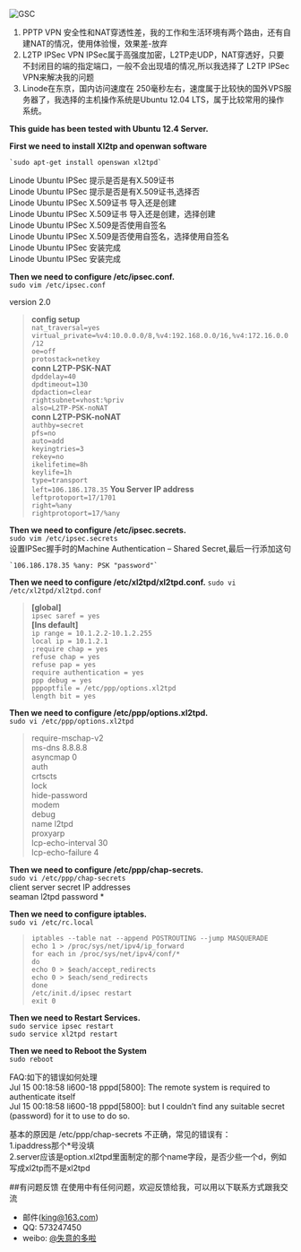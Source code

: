 ![GSC](http://www.it.com.cn/f/dc/058/11/quanjing.jpg)  
 
1. PPTP VPN 安全性和NAT穿透性差，我的工作和生活环境有两个路由，还有自建NAT的情况，使用体验慢，效果差-放弃  
2. L2TP IPSec VPN IPSec属于高强度加密，L2TP走UDP，NAT穿透好，只要不封闭目的端的指定端口，一般不会出现墙的情况,所以我选择了 L2TP IPSec VPN来解决我的问题    
3. Linode在东京，国内访问速度在 250毫秒左右，速度属于比较快的国外VPS服务器了，我选择的主机操作系统是Ubuntu 12.04 LTS，属于比较常用的操作系统。  

**This guide has been tested with Ubuntu 12.4 Server.**  

 
**First we need to install Xl2tp and openwan software**    

	`sudo apt-get install openswan xl2tpd`

Linode Ubuntu IPSec 提示是否是有X.509证书    
Linode Ubuntu IPSec 提示是否是有X.509证书,选择否  
Linode Ubuntu IPSec X.509证书 导入还是创建    
Linode Ubuntu IPSec X.509证书 导入还是创建，选择创建    
Linode Ubuntu IPSec X.509是否使用自签名    
Linode Ubuntu IPSec X.509是否使用自签名，选择使用自签名    
Linode Ubuntu IPSec 安装完成    
Linode Ubuntu IPSec 安装完成      


**Then we need to configure /etc/ipsec.conf.**  
`sudo vim /etc/ipsec.conf `

version 2.0  
>**config setup**  
	`nat_traversal=yes`  
	`virtual_private=%v4:10.0.0.0/8,%v4:192.168.0.0/16,%v4:172.16.0.0/12`  
	`oe=off`  
	`protostack=netkey`  
**conn L2TP-PSK-NAT**  
	`dpddelay=40`  
	`dpdtimeout=130`  
	`dpdaction=clear`  
	`rightsubnet=vhost:%priv`  
	`also=L2TP-PSK-noNAT`  
**conn L2TP-PSK-noNAT**  
	`authby=secret`  
	`pfs=no`  
	`auto=add`  
	`keyingtries=3`  
	`rekey=no`  
	`ikelifetime=8h`  
	`keylife=1h`  
	`type=transport`  
	`left=106.186.178.35`  **You Server IP address**  
	`leftprotoport=17/1701`  
	`right=%any`   
	`rightprotoport=17/%any`  


**Then we need to configure /etc/ipsec.secrets.**  
	`sudo vim /etc/ipsec.secrets `  
设置IPSec握手时的Machine Authentication – Shared Secret,最后一行添加这句
 
	`106.186.178.35 %any: PSK "password"`  

**Then we need to configure /etc/xl2tpd/xl2tpd.conf.** 
	`sudo vi /etc/xl2tpd/xl2tpd.conf`    
>**[global]**  
	`ipsec saref = yes`  
**[lns default]**  
	`ip range = 10.1.2.2-10.1.2.255`  
	`local ip = 10.1.2.1`  
	`;require chap = yes`  
	`refuse chap = yes`  
	`refuse pap = yes`  
	`require authentication = yes`  
	`ppp debug = yes`  
	`pppoptfile = /etc/ppp/options.xl2tpd`  
	`length bit = yes`  


**Then we need to configure /etc/ppp/options.xl2tpd.**   
	 `sudo vi /etc/ppp/options.xl2tpd`  
  
>require-mschap-v2  
ms-dns 8.8.8.8  
asyncmap 0  
auth  
crtscts  
lock  
hide-password  
modem  
debug  
name l2tpd  
proxyarp  
lcp-echo-interval 30  
lcp-echo-failure 4  

**Then we need to configure /etc/ppp/chap-secrets.**  
	`sudo vi /etc/ppp/chap-secrets`    
  	client server secret IP addresses  
	seaman l2tpd password *  

**Then we need to configure iptables.**  
	`sudo vi /etc/rc.local`    
>`iptables --table nat --append POSTROUTING --jump MASQUERADE`  
`echo 1 > /proc/sys/net/ipv4/ip_forward`  
`for each in /proc/sys/net/ipv4/conf/*`  
`do`  
`echo 0 > $each/accept_redirects`  
`echo 0 > $each/send_redirects`  
`done`  
`/etc/init.d/ipsec restart`  
`exit 0`  

**Then we need to Restart Services.**  
	`sudo service ipsec restart`  
	`sudo service xl2tpd restart`  

**Then we need to Reboot the System**  
	`sudo reboot`  

FAQ:如下的错误如何处理  
Jul 15 00:18:58 li600-18 pppd[5800]: The remote system is required to authenticate itself  
Jul 15 00:18:58 li600-18 pppd[5800]: but I couldn’t find any suitable secret (password) for it to use to do so.  

基本的原因是 /etc/ppp/chap-secrets 不正确，常见的错误有：  
1.ipaddress那个*号没填  
2.server应该是option.xl2tpd里面制定的那个name字段，是否少些一个d，例如写成xl2tp而不是xl2tpd  


##有问题反馈
在使用中有任何问题，欢迎反馈给我，可以用以下联系方式跟我交流

* 邮件(king@163.com)
* QQ: 573247450
* weibo: [@失意的多啦](http://kinggsc.blog.163.com/)